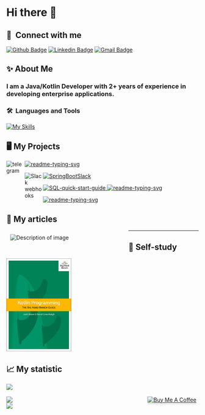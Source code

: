 # Hi there 👋

## 🔗 &nbsp;**Connect with me**

[![Github Badge](http://img.shields.io/badge/-Github-black?style=flat-square&logo=github&link=https://github.com/joleksiysurovtsev/)](https://github.com/joleksiysurovtsev/)
[![Linkedin Badge](https://img.shields.io/badge/-LinkedIn-blue?style=flat-square&logo=Linkedin&logoColor=white&link=https://www.linkedin.com/in/oleksiy-surovtsev/)](https://www.linkedin.com/in/oleksiy-surovtsev)
[![Gmail Badge](https://img.shields.io/badge/-Gmail-d14836?style=flat-square&logo=Gmail&logoColor=white&link=mailto:defcon.joleksiysurovtsev@gmail.com)](mailto:defcon.joleksiysurovtsev@gmail.com)

## ✨ About Me

### I am a Java/Kotlin Developer with 2+ years of experience in developing enterprise applications.

### 🛠️&nbsp;&nbsp;Languages&nbsp;and&nbsp;Tools

[![My Skills](https://skillicons.dev/icons?i=java,kotlin,spring,html,css,javascript,docker,git,gitlab,gradle,idea,jenkins,kubernetes,md,mysql,postgres,maven,kafka&perline=9)](https://skillicons.dev)

## 🖥️ My Projects

<p align="left">
 <img width="48" src="https://upload.wikimedia.org/wikipedia/commons/thumb/8/82/Telegram_logo.svg/2048px-Telegram_logo.svg.png" alt="telegram" align="left">
<a href="https://github.com/joleksiysurovtsev/currency-bot"><img width="270" src="https://denvercoder1-github-readme-stats.vercel.app/api/pin/?username=joleksiysurovtsev&repo=currency-bot&theme=react&bg_color=1F222E&title_color=F85D7F&hide_border=true&icon_color=F8D866&show_icons=false" alt="readme-typing-svg">   </a>
</p> 
<p align="left" >
    <img width="48" src="https://user-images.githubusercontent.com/5147537/54070671-0a173780-4263-11e9-8946-09ac0e37d8c6.png" alt="Slack webhooks" align="left">
</p>
<p align="left">
   <a href="https://github.com/joleksiysurovtsev/SpringBootSlack"><img width="270" src="https://denvercoder1-github-readme-stats.vercel.app/api/pin/?username=joleksiysurovtsev&repo=SpringBootSlack&theme=react&bg_color=1F222E&title_color=F85D7F&hide_border=true&icon_color=F8D866&show_icons=false" alt="SpringBootSlack">     </a>
</p>

<p align="left">
    <a href="https://github.com/joleksiysurovtsev/SQL-quick-start-guide"><img width="270" src="https://denvercoder1-github-readme-stats.vercel.app/api/pin/?username=joleksiysurovtsev&repo=SQL-quick-start-guide&theme=react&bg_color=1F222E&title_color=F85D7F&hide_border=true&icon_color=F8D866&show_icons=false" alt="SQL-quick-start-guide">     </a>
    <a href="https://github.com/joleksiysurovtsev/Spring-microservices-in-action"><img width="270" src="https://denvercoder1-github-readme-stats.vercel.app/api/pin/?username=joleksiysurovtsev&repo=Spring-microservices-in-action&theme=react&bg_color=1F222E&title_color=F85D7F&hide_border=true&icon_color=F8D866&show_icons=false" alt="readme-typing-svg">   </a>
</p>

<p align="left">
  <a href="https://github.com/joleksiysurovtsev/gradle-version-catalog-example"><img width="270" src="https://denvercoder1-github-readme-stats.vercel.app/api/pin/?username=joleksiysurovtsev&repo=gradle-version-catalog-example&theme=react&bg_color=1F222E&title_color=F85D7F&hide_border=true&icon_color=F8D866&show_icons=false" alt="readme-typing-svg">   </a>
</p>

## 📰 My articles

<a href="https://medium.com/@joleksiysurovtsev/gradle-version-catalog-simplifying-dependency-management-between-independent-projects-4a8e8dd2cbe0"> <img src="https://miro.medium.com/v2/resize:fit:828/format:webp/1*0jRG4hrnn18WSjxE8A5AHA.png" alt="Description of image" width="300" style="float: left; margin: 10px;">
</a>

---

## 📝 Self-study

 <p align="left">
    <a href="https://github.com/joleksiysurovtsev/Kotlin-Programming-The-Big-Nerd-Ranch-Guide-by-Josh-Skeen-and-David-Greenhalgh">
    <img width="170" src="https://github.com/joleksiysurovtsev/Kotlin-Programming-The-Big-Nerd-Ranch-Guide-by-Josh-Skeen-and-David-Greenhalgh/blob/main/img/title.png" alt="Kotlin-Programming">     </a>
 </p>

## 📈 My statistic

![](http://github-profile-summary-cards.vercel.app/api/cards/profile-details?username=joleksiysurovtsev&theme=dracula) <br>

<a href="https://github.com/anuraghazra/github-readme-stats">
  <img align="left" width="370" src="https://github-readme-stats.vercel.app/api?username=joleksiysurovtsev&show_icons=true&theme=dracula" />
</a>
<a href="https://github.com/anuraghazra/convoychat">
  <img align="left" width="370" src="https://github-readme-stats.vercel.app/api/top-langs/?username=joleksiysurovtsev&layout=compact&theme=dracula" />
</a>


 <p align="left">
<a href="https://www.buymeacoffee.com/oleksiysur" target="_blank"><img src="https://www.buymeacoffee.com/assets/img/custom_images/orange_img.png" alt="Buy Me A Coffee" style="height: 41px !important;width: 174px !important;box-shadow: 0px 3px 2px 0px rgba(190, 190, 190, 0.5) !important;-webkit-box-shadow: 0px 3px 2px 0px rgba(190, 190, 190, 0.5) !important;" ></a>
</p>
